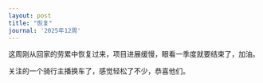 ```yaml
---
layout: post
title: "恢复"
journal: '2025年12周'
---
```


这周刚从回家的劳累中恢复过来，项目进展缓慢，眼看一季度就要结束了，加油。

关注的一个骑行主播换车了，感觉轻松了不少，恭喜他们。
